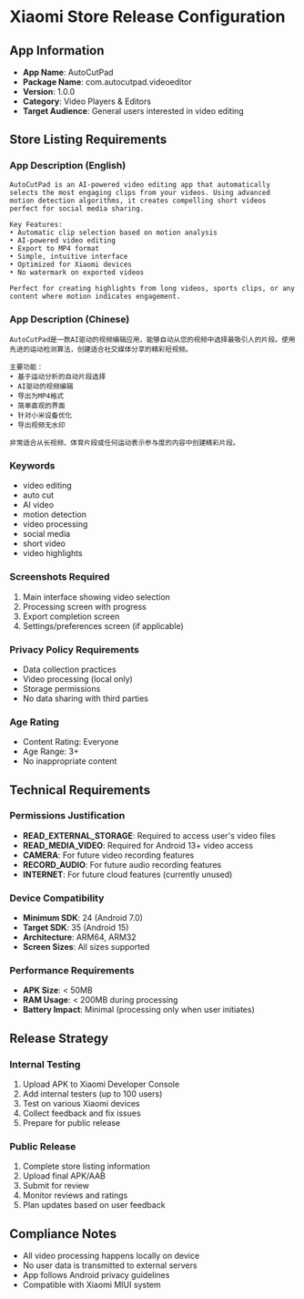 # Xiaomi Store Release Configuration

## App Information
- **App Name**: AutoCutPad
- **Package Name**: com.autocutpad.videoeditor
- **Version**: 1.0.0
- **Category**: Video Players & Editors
- **Target Audience**: General users interested in video editing

## Store Listing Requirements

### App Description (English)
```
AutoCutPad is an AI-powered video editing app that automatically selects the most engaging clips from your videos. Using advanced motion detection algorithms, it creates compelling short videos perfect for social media sharing.

Key Features:
• Automatic clip selection based on motion analysis
• AI-powered video editing
• Export to MP4 format
• Simple, intuitive interface
• Optimized for Xiaomi devices
• No watermark on exported videos

Perfect for creating highlights from long videos, sports clips, or any content where motion indicates engagement.
```

### App Description (Chinese)
```
AutoCutPad是一款AI驱动的视频编辑应用，能够自动从您的视频中选择最吸引人的片段。使用先进的运动检测算法，创建适合社交媒体分享的精彩短视频。

主要功能：
• 基于运动分析的自动片段选择
• AI驱动的视频编辑
• 导出为MP4格式
• 简单直观的界面
• 针对小米设备优化
• 导出视频无水印

非常适合从长视频、体育片段或任何运动表示参与度的内容中创建精彩片段。
```

### Keywords
- video editing
- auto cut
- AI video
- motion detection
- video processing
- social media
- short video
- video highlights

### Screenshots Required
1. Main interface showing video selection
2. Processing screen with progress
3. Export completion screen
4. Settings/preferences screen (if applicable)

### Privacy Policy Requirements
- Data collection practices
- Video processing (local only)
- Storage permissions
- No data sharing with third parties

### Age Rating
- Content Rating: Everyone
- Age Range: 3+
- No inappropriate content

## Technical Requirements

### Permissions Justification
- **READ_EXTERNAL_STORAGE**: Required to access user's video files
- **READ_MEDIA_VIDEO**: Required for Android 13+ video access
- **CAMERA**: For future video recording features
- **RECORD_AUDIO**: For future audio recording features
- **INTERNET**: For future cloud features (currently unused)

### Device Compatibility
- **Minimum SDK**: 24 (Android 7.0)
- **Target SDK**: 35 (Android 15)
- **Architecture**: ARM64, ARM32
- **Screen Sizes**: All sizes supported

### Performance Requirements
- **APK Size**: < 50MB
- **RAM Usage**: < 200MB during processing
- **Battery Impact**: Minimal (processing only when user initiates)

## Release Strategy

### Internal Testing
1. Upload APK to Xiaomi Developer Console
2. Add internal testers (up to 100 users)
3. Test on various Xiaomi devices
4. Collect feedback and fix issues
5. Prepare for public release

### Public Release
1. Complete store listing information
2. Upload final APK/AAB
3. Submit for review
4. Monitor reviews and ratings
5. Plan updates based on user feedback

## Compliance Notes
- All video processing happens locally on device
- No user data is transmitted to external servers
- App follows Android privacy guidelines
- Compatible with Xiaomi MIUI system
